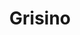 ---
title: "Grisino"
url: /ciudad-autonoma-de-buenos-aires/grisino-avenida-cabildo/
shop: Kleidung
---